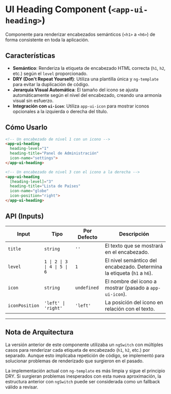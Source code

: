# UI Heading Component (`<app-ui-heading>`)

Componente para renderizar encabezados semánticos (`<h1>` a `<h6>`) de forma consistente en toda la aplicación.

## Características

-   **Semántico**: Renderiza la etiqueta de encabezado HTML correcta (`h1`, `h2`, etc.) según el `level` proporcionado.
-   **DRY (Don't Repeat Yourself)**: Utiliza una plantilla única y `ng-template` para evitar la duplicación de código.
-   **Jerarquía Visual Automática**: El tamaño del icono se ajusta automáticamente según el nivel del encabezado, creando una armonía visual sin esfuerzo.
-   **Integración con `ui-icon`**: Utiliza `app-ui-icon` para mostrar iconos opcionales a la izquierda o derecha del título.

## Cómo Usarlo

```html
<!-- Un encabezado de nivel 1 con un icono -->
<app-ui-heading
  heading-level="1"
  heading-title="Panel de Administración"
  icon-name="settings">
</app-ui-heading>

<!-- Un encabezado de nivel 3 con el icono a la derecha -->
<app-ui-heading
  [heading-level]="3"
  heading-title="Lista de Países"
  icon-name="globe"
  icon-position="right">
</app-ui-heading>
```

## API (Inputs)

| Input          | Tipo                          | Por Defecto | Descripción                                                              |
| -------------- | ----------------------------- | ----------- | ------------------------------------------------------------------------ |
| `title`        | `string`                      | `''`        | El texto que se mostrará en el encabezado.                               |
| `level`        | `1 \| 2 \| 3 \| 4 \| 5 \| 6`    | `1`         | El nivel semántico del encabezado. Determina la etiqueta (`h1` a `h6`). |
| `icon`         | `string`                      | `undefined` | El nombre del icono a mostrar (pasado a `app-ui-icon`).                  |
| `iconPosition` | `'left' \| 'right'`           | `'left'`    | La posición del icono en relación con el texto.                          |

---

## Nota de Arquitectura

La versión anterior de este componente utilizaba un `ngSwitch` con múltiples casos para renderizar cada etiqueta de encabezado (`h1`, `h2`, etc.) por separado. Aunque esto implicaba repetición de código, se implementó para solucionar problemas de renderizado que surgieron en el pasado.

La implementación actual con `ng-template` es más limpia y sigue el principio DRY. Si surgieran problemas inesperados con esta nueva aproximación, la estructura anterior con `ngSwitch` puede ser considerada como un fallback válido a revisar.
